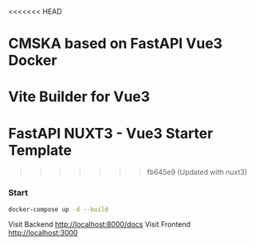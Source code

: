 <<<<<<< HEAD
# CMSKA based on FastAPI Vue3 Docker

Vite Builder for Vue3
=======
# FastAPI NUXT3 - Vue3 Starter Template
>>>>>>> fb645e9 (Updated with nuxt3)

### Start

```sh
docker-compose up -d --build
```

Visit Backend [http://localhost:8000/docs](http://localhost:8000/docs)
Visit Frontend [http://localhost:3000](http://localhost:3000)
